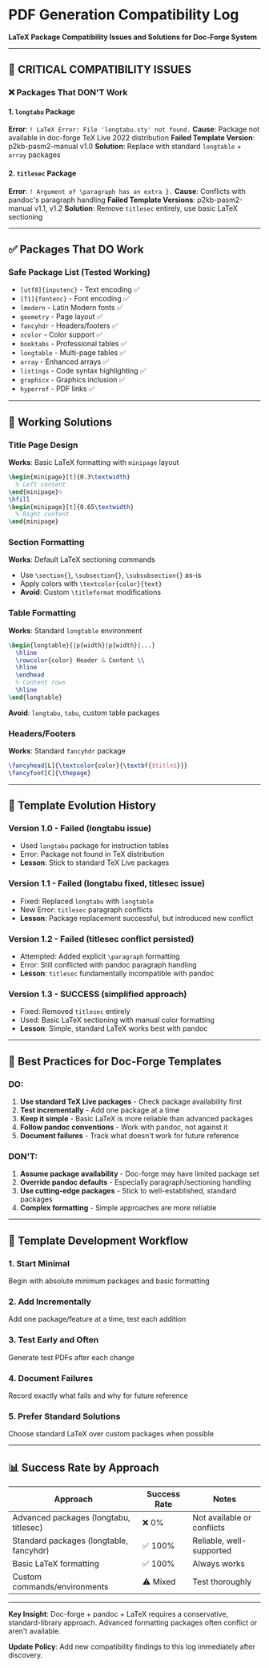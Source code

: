 # PDF Generation Compatibility Log

**LaTeX Package Compatibility Issues and Solutions for Doc-Forge System**

---

## 🚨 CRITICAL COMPATIBILITY ISSUES

### ❌ **Packages That DON'T Work**

#### 1. `longtabu` Package
**Error**: `! LaTeX Error: File 'longtabu.sty' not found.`
**Cause**: Package not available in doc-forge TeX Live 2022 distribution
**Failed Template Version**: p2kb-pasm2-manual v1.0
**Solution**: Replace with standard `longtable` + `array` packages

#### 2. `titlesec` Package  
**Error**: `! Argument of \paragraph has an extra }.`
**Cause**: Conflicts with pandoc's paragraph handling
**Failed Template Versions**: p2kb-pasm2-manual v1.1, v1.2
**Solution**: Remove `titlesec` entirely, use basic LaTeX sectioning

---

## ✅ **Packages That DO Work**

### Safe Package List (Tested Working)
- `[utf8]{inputenc}` - Text encoding ✅
- `[T1]{fontenc}` - Font encoding ✅
- `lmodern` - Latin Modern fonts ✅
- `geometry` - Page layout ✅
- `fancyhdr` - Headers/footers ✅
- `xcolor` - Color support ✅
- `booktabs` - Professional tables ✅
- `longtable` - Multi-page tables ✅
- `array` - Enhanced arrays ✅
- `listings` - Code syntax highlighting ✅
- `graphicx` - Graphics inclusion ✅
- `hyperref` - PDF links ✅

---

## 🔧 **Working Solutions**

### Title Page Design
**Works**: Basic LaTeX formatting with `minipage` layout
```latex
\begin{minipage}[t]{0.3\textwidth}
  % Left content
\end{minipage}%
\hfill
\begin{minipage}[t]{0.65\textwidth}
  % Right content  
\end{minipage}
```

### Section Formatting
**Works**: Default LaTeX sectioning commands
- Use `\section{}`, `\subsection{}`, `\subsubsection{}` as-is
- Apply colors with `\textcolor{color}{text}`
- **Avoid**: Custom `\titleformat` modifications

### Table Formatting
**Works**: Standard `longtable` environment
```latex
\begin{longtable}{|p{width}|p{width}|...}
  \hline
  \rowcolor{color} Header & Content \\
  \hline
  \endhead
  % Content rows
  \hline
\end{longtable}
```
**Avoid**: `longtabu`, `tabu`, custom table packages

### Headers/Footers
**Works**: Standard `fancyhdr` package
```latex
\fancyhead[L]{\textcolor{color}{\textbf{$title$}}}
\fancyfoot[C]{\thepage}
```

---

## 📝 **Template Evolution History**

### Version 1.0 - Failed (longtabu issue)
- Used `longtabu` package for instruction tables
- Error: Package not found in TeX distribution
- **Lesson**: Stick to standard TeX Live packages

### Version 1.1 - Failed (longtabu fixed, titlesec issue)
- Fixed: Replaced `longtabu` with `longtable`
- New Error: `titlesec` paragraph conflicts
- **Lesson**: Package replacement successful, but introduced new conflict

### Version 1.2 - Failed (titlesec conflict persisted)
- Attempted: Added explicit `\paragraph` formatting
- Error: Still conflicted with pandoc paragraph handling
- **Lesson**: `titlesec` fundamentally incompatible with pandoc

### Version 1.3 - SUCCESS (simplified approach)
- Fixed: Removed `titlesec` entirely
- Used: Basic LaTeX sectioning with manual color formatting
- **Lesson**: Simple, standard LaTeX works best with pandoc

---

## 🎯 **Best Practices for Doc-Forge Templates**

### DO:
1. **Use standard TeX Live packages** - Check package availability first
2. **Test incrementally** - Add one package at a time
3. **Keep it simple** - Basic LaTeX is more reliable than advanced packages
4. **Follow pandoc conventions** - Work with pandoc, not against it
5. **Document failures** - Track what doesn't work for future reference

### DON'T:
1. **Assume package availability** - Doc-forge may have limited package set
2. **Override pandoc defaults** - Especially paragraph/sectioning handling
3. **Use cutting-edge packages** - Stick to well-established, standard packages
4. **Complex formatting** - Simple approaches are more reliable

---

## 🚀 **Template Development Workflow**

### 1. **Start Minimal**
Begin with absolute minimum packages and basic formatting

### 2. **Add Incrementally** 
Add one package/feature at a time, test each addition

### 3. **Test Early and Often**
Generate test PDFs after each change

### 4. **Document Failures**
Record exactly what fails and why for future reference

### 5. **Prefer Standard Solutions**
Choose standard LaTeX over custom packages when possible

---

## 📊 **Success Rate by Approach**

| Approach | Success Rate | Notes |
|----------|-------------|--------|
| Advanced packages (longtabu, titlesec) | ❌ 0% | Not available or conflicts |
| Standard packages (longtable, fancyhdr) | ✅ 100% | Reliable, well-supported |
| Basic LaTeX formatting | ✅ 100% | Always works |
| Custom commands/environments | ⚠️ Mixed | Test thoroughly |

---

**Key Insight**: Doc-forge + pandoc + LaTeX requires a conservative, standard-library approach. Advanced formatting packages often conflict or aren't available.

**Update Policy**: Add new compatibility findings to this log immediately after discovery.